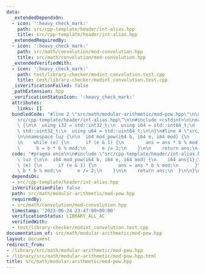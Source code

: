 ```yaml
---
data:
  _extendedDependsOn:
  - icon: ':heavy_check_mark:'
    path: src/cpp-template/header/int-alias.hpp
    title: src/cpp-template/header/int-alias.hpp
  _extendedRequiredBy:
  - icon: ':heavy_check_mark:'
    path: src/math/convolution/mod-convolution.hpp
    title: src/math/convolution/mod-convolution.hpp
  _extendedVerifiedWith:
  - icon: ':heavy_check_mark:'
    path: test/library-checker/modint_convolution.test.cpp
    title: test/library-checker/modint_convolution.test.cpp
  _isVerificationFailed: false
  _pathExtension: hpp
  _verificationStatusIcon: ':heavy_check_mark:'
  attributes:
    links: []
  bundledCode: "#line 2 \"src/math/modular-arithmetic/mod-pow.hpp\"\n\n#line 2 \"\
    src/cpp-template/header/int-alias.hpp\"\n\n#include <cstdint>\n\nnamespace luz\
    \ {\n\n  using i32 = std::int32_t;\n  using i64 = std::int64_t;\n  using u32 =\
    \ std::uint32_t;\n  using u64 = std::uint64_t;\n\n}\n#line 4 \"src/math/modular-arithmetic/mod-pow.hpp\"\
    \n\nnamespace luz {\n\n  i64 mod_pow(i64 b, i64 e, i64 mod) {\n    i64 ans{1};\n\
    \n    while (e) {\n      if (e & 1) {\n        ans = ans * b % mod;\n      }\n\
    \      b = b * b % mod;\n      e /= 2;\n    }\n\n    return ans;\n  }\n\n}\n"
  code: "#pragma once\n\n#include \"src/cpp-template/header/int-alias.hpp\"\n\nnamespace\
    \ luz {\n\n  i64 mod_pow(i64 b, i64 e, i64 mod) {\n    i64 ans{1};\n\n    while\
    \ (e) {\n      if (e & 1) {\n        ans = ans * b % mod;\n      }\n      b =\
    \ b * b % mod;\n      e /= 2;\n    }\n\n    return ans;\n  }\n\n}\n"
  dependsOn:
  - src/cpp-template/header/int-alias.hpp
  isVerificationFile: false
  path: src/math/modular-arithmetic/mod-pow.hpp
  requiredBy:
  - src/math/convolution/mod-convolution.hpp
  timestamp: '2023-06-24 23:47:00+09:00'
  verificationStatus: LIBRARY_ALL_AC
  verifiedWith:
  - test/library-checker/modint_convolution.test.cpp
documentation_of: src/math/modular-arithmetic/mod-pow.hpp
layout: document
redirect_from:
- /library/src/math/modular-arithmetic/mod-pow.hpp
- /library/src/math/modular-arithmetic/mod-pow.hpp.html
title: src/math/modular-arithmetic/mod-pow.hpp
---
```

